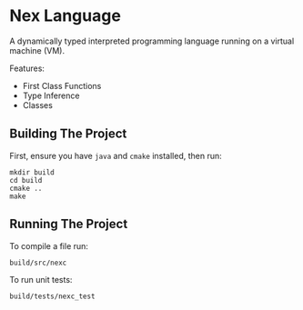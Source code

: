 # Nex Language

A dynamically typed interpreted programming language running on a virtual machine (VM).

Features:
* First Class Functions
* Type Inference
* Classes

## Building The Project

First, ensure you have `java` and `cmake` installed, then run:

    mkdir build
    cd build
    cmake ..
    make

## Running The Project

To compile a file run:

    build/src/nexc

To run unit tests:

    build/tests/nexc_test
